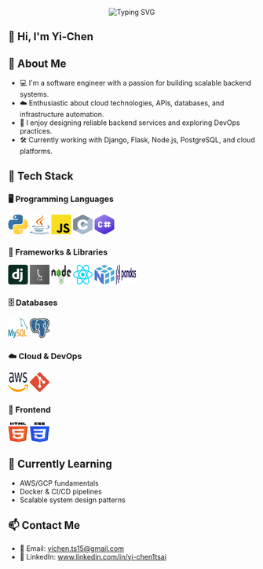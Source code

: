 <p align="center">
  <img src="https://readme-typing-svg.herokuapp.com?font=Arial+Bold&size=24&color=FFFFFF&center=true&vCenter=true&lines=Hi,+I'm+Yi-Chen;Software+Engineer;" alt="Typing SVG"/>
</p>

## 👋 Hi, I'm Yi-Chen

## 🧠 About Me
- 💻 I'm a software engineer with a passion for building scalable backend systems.
- ☁️ Enthusiastic about cloud technologies, APIs, databases, and infrastructure automation.
- 🚀 I enjoy designing reliable backend services and exploring DevOps practices.
- 🛠️ Currently working with Django, Flask, Node.js, PostgreSQL, and cloud platforms.

## 🧰 Tech Stack

### 🖥️ Programming Languages
<p align="left">
  <img src="./icons/python.svg" width="40" height="40" alt="Python"/>
  <img src="./icons/java.svg" width="40" height="40" alt="Java"/>
  <img src="./icons/javascript.svg" width="40" height="40" alt="JavaScript"/>
  <img src="./icons/c.svg" width="40" height="40" alt="C"/>
  <img src="./icons/csharp.svg" width="40" height="40" alt="C#"/>
</p>

### 🧱 Frameworks & Libraries
<p align="left">
  <img src="./icons/django.svg" width="40" height="40" alt="Django"/>
  <img src="./icons/flask.jpg" width="40" height="40" alt="Flask"/>
  <img src="./icons/nodejs.svg" width="40" height="40" alt="Node.js"/>
  <img src="./icons/react.svg" width="40" height="40" alt="React"/>
  <img src="./icons/numpy.svg" width="40" height="40" alt="NumPy"/>
  <img src="./icons/pandas.svg" width="40" height="40" alt="Pandas"/>
</p>

### 🗄️ Databases
<p align="left">
  <img src="./icons/mysql.svg" width="40" height="40" alt="MySQL"/>
  <img src="./icons/postgresql.svg" width="40" height="40" alt="PostgreSQL"/>
</p>

### ☁️ Cloud & DevOps
<p align="left">
  <img src="./icons/aws.svg" width="40" height="40" alt="AWS"/>
  <img src="./icons/git.svg" width="40" height="40" alt="Git"/>
</p>

### 🎨 Frontend
<p align="left">
  <img src="./icons/html.svg" width="40" height="40" alt="HTML"/>
  <img src="./icons/css.svg" width="40" height="40" alt="CSS"/>
</p>

## 🌱 Currently Learning
- AWS/GCP fundamentals  
- Docker & CI/CD pipelines  
- Scalable system design patterns  

## 📫 Contact Me
- 📨 Email: yichen.ts15@gmail.com  
- 💼 LinkedIn: www.linkedin.com/in/yi-chen1tsai
